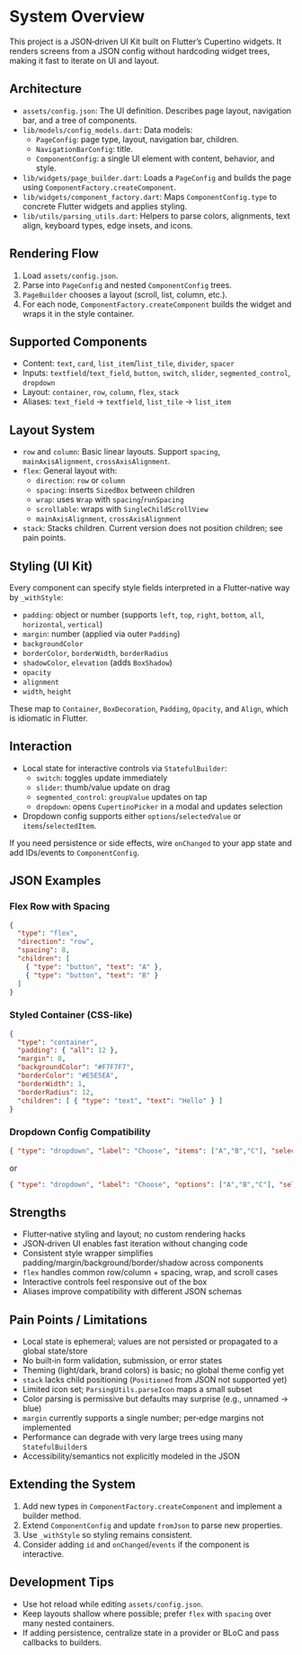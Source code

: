 # System Overview

This project is a JSON‑driven UI Kit built on Flutter’s Cupertino widgets. It renders screens from a JSON config without hardcoding widget trees, making it fast to iterate on UI and layout.

## Architecture

- `assets/config.json`: The UI definition. Describes page layout, navigation bar, and a tree of components.
- `lib/models/config_models.dart`: Data models:
  - `PageConfig`: page type, layout, navigation bar, children.
  - `NavigationBarConfig`: title.
  - `ComponentConfig`: a single UI element with content, behavior, and style.
- `lib/widgets/page_builder.dart`: Loads a `PageConfig` and builds the page using `ComponentFactory.createComponent`.
- `lib/widgets/component_factory.dart`: Maps `ComponentConfig.type` to concrete Flutter widgets and applies styling.
- `lib/utils/parsing_utils.dart`: Helpers to parse colors, alignments, text align, keyboard types, edge insets, and icons.

## Rendering Flow

1. Load `assets/config.json`.
2. Parse into `PageConfig` and nested `ComponentConfig` trees.
3. `PageBuilder` chooses a layout (scroll, list, column, etc.).
4. For each node, `ComponentFactory.createComponent` builds the widget and wraps it in the style container.

## Supported Components

- Content: `text`, `card`, `list_item`/`list_tile`, `divider`, `spacer`
- Inputs: `textfield`/`text_field`, `button`, `switch`, `slider`, `segmented_control`, `dropdown`
- Layout: `container`, `row`, `column`, `flex`, `stack`
- Aliases: `text_field` → `textfield`, `list_tile` → `list_item`

## Layout System

- `row` and `column`: Basic linear layouts. Support `spacing`, `mainAxisAlignment`, `crossAxisAlignment`.
- `flex`: General layout with:
  - `direction`: `row` or `column`
  - `spacing`: inserts `SizedBox` between children
  - `wrap`: uses `Wrap` with `spacing`/`runSpacing`
  - `scrollable`: wraps with `SingleChildScrollView`
  - `mainAxisAlignment`, `crossAxisAlignment`
- `stack`: Stacks children. Current version does not position children; see pain points.

## Styling (UI Kit)

Every component can specify style fields interpreted in a Flutter‑native way by `_withStyle`:

- `padding`: object or number (supports `left`, `top`, `right`, `bottom`, `all`, `horizontal`, `vertical`)
- `margin`: number (applied via outer `Padding`)
- `backgroundColor`
- `borderColor`, `borderWidth`, `borderRadius`
- `shadowColor`, `elevation` (adds `BoxShadow`)
- `opacity`
- `alignment`
- `width`, `height`

These map to `Container`, `BoxDecoration`, `Padding`, `Opacity`, and `Align`, which is idiomatic in Flutter.

## Interaction

- Local state for interactive controls via `StatefulBuilder`:
  - `switch`: toggles update immediately
  - `slider`: thumb/value update on drag
  - `segmented_control`: `groupValue` updates on tap
  - `dropdown`: opens `CupertinoPicker` in a modal and updates selection
- Dropdown config supports either `options`/`selectedValue` or `items`/`selectedItem`.

If you need persistence or side effects, wire `onChanged` to your app state and add IDs/events to `ComponentConfig`.

## JSON Examples

### Flex Row with Spacing

```json
{
  "type": "flex",
  "direction": "row",
  "spacing": 8,
  "children": [
    { "type": "button", "text": "A" },
    { "type": "button", "text": "B" }
  ]
}
```

### Styled Container (CSS‑like)

```json
{
  "type": "container",
  "padding": { "all": 12 },
  "margin": 8,
  "backgroundColor": "#F7F7F7",
  "borderColor": "#E5E5EA",
  "borderWidth": 1,
  "borderRadius": 12,
  "children": [ { "type": "text", "text": "Hello" } ]
}
```

### Dropdown Config Compatibility

```json
{ "type": "dropdown", "label": "Choose", "items": ["A","B","C"], "selectedItem": "B" }
```

or

```json
{ "type": "dropdown", "label": "Choose", "options": ["A","B","C"], "selectedValue": "B" }
```

## Strengths

- Flutter‑native styling and layout; no custom rendering hacks
- JSON‑driven UI enables fast iteration without changing code
- Consistent style wrapper simplifies padding/margin/background/border/shadow across components
- `flex` handles common row/column + spacing, wrap, and scroll cases
- Interactive controls feel responsive out of the box
- Aliases improve compatibility with different JSON schemas

## Pain Points / Limitations

- Local state is ephemeral; values are not persisted or propagated to a global state/store
- No built‑in form validation, submission, or error states
- Theming (light/dark, brand colors) is basic; no global theme config yet
- `stack` lacks child positioning (`Positioned` from JSON not supported yet)
- Limited icon set; `ParsingUtils.parseIcon` maps a small subset
- Color parsing is permissive but defaults may surprise (e.g., unnamed → blue)
- `margin` currently supports a single number; per‑edge margins not implemented
- Performance can degrade with very large trees using many `StatefulBuilder`s
- Accessibility/semantics not explicitly modeled in the JSON

## Extending the System

1. Add new types in `ComponentFactory.createComponent` and implement a builder method.
2. Extend `ComponentConfig` and update `fromJson` to parse new properties.
3. Use `_withStyle` so styling remains consistent.
4. Consider adding `id` and `onChanged`/`events` if the component is interactive.

## Development Tips

- Use hot reload while editing `assets/config.json`.
- Keep layouts shallow where possible; prefer `flex` with `spacing` over many nested containers.
- If adding persistence, centralize state in a provider or BLoC and pass callbacks to builders.